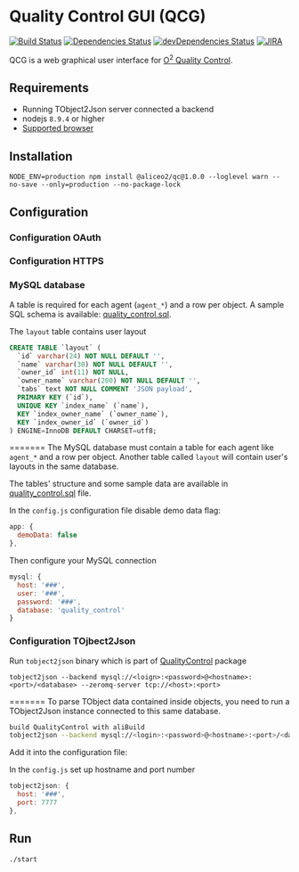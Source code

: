 # Quality Control GUI (QCG)
[![Build Status](https://travis-ci.org/AliceO2Group/WebUi.svg?branch=dev)](https://travis-ci.org/AliceO2Group/WebUi)
[![Dependencies Status](https://david-dm.org/AliceO2Group/WebUi/status.svg?path=QualityControl)](https://david-dm.org/AliceO2Group/WebUi?path=QualityControl)
[![devDependencies Status](https://david-dm.org/AliceO2Group/WebUi/dev-status.svg?path=QualityControl)](https://david-dm.org/AliceO2Group/WebUi?path=QualityControl&type=dev)
[![JIRA](https://img.shields.io/badge/JIRA-issues-blue.svg)](https://alice.its.cern.ch/jira/projects/OGUI)

QCG is a web graphical user interface for [O<sup>2</sup> Quality Control](https://github.com/AliceO2Group/QualityControl).

## Requirements
- Running TObject2Json server connected a backend
- nodejs `8.9.4` or higher
- [Supported browser](https://github.com/AliceO2Group/WebUi/tree/dev/Framework#minimum-browser-version-support)

## Installation
```
NODE_ENV=production npm install @aliceo2/qc@1.0.0 --loglevel warn --no-save --only=production --no-package-lock
```

## Configuration

### Configuration OAuth


### Configuration HTTPS


### MySQL database

A table is required for each agent (`agent_*`) and a row per object. A sample SQL schema is available: [quality_control.sql](./docs/quality_control.sql).

The `layout` table contains user layout
```sql
CREATE TABLE `layout` (
  `id` varchar(24) NOT NULL DEFAULT '',
  `name` varchar(30) NOT NULL DEFAULT '',
  `owner_id` int(11) NOT NULL,
  `owner_name` varchar(200) NOT NULL DEFAULT '',
  `tabs` text NOT NULL COMMENT 'JSON payload',
  PRIMARY KEY (`id`),
  UNIQUE KEY `index_name` (`name`),
  KEY `index_owner_name` (`owner_name`),
  KEY `index_owner_id` (`owner_id`)
) ENGINE=InnoDB DEFAULT CHARSET=utf8;
```
=======
The MySQL database must contain a table for each agent like `agent_*` and a row per object. Another table called `layout` will contain user's layouts in the same database.

The tables' structure and some sample data are available in [quality_control.sql](./docs/quality_control.sql) file.

In the `config.js` configuration file disable demo data flag:
```js
app: {
  demoData: false
},
```

Then configure your MySQL connection
```js
mysql: {
  host: '###',
  user: '###',
  password: '###',
  database: 'quality_control'
}
```

### Configuration TOjbect2Json
Run `tobject2json` binary which is part of [QualityControl](https://github.com/AliceO2Group/QualityControl/blob/master/Framework/src/TObject2JsonServer.cxx) package
```
tobject2json --backend mysql://<loign>:<password>@<hostname>:<port>/<database> --zeromq-server tcp://<host>:<port>
```
=======
To parse TObject data contained inside objects, you need to run a TObject2Json instance connected to this same database.

```bash
build QualityControl with aliBuild
tobject2json --backend mysql://<login>:<password>@<hostname>:<port>/<database> --zeromq-server tcp://<host>:<port>
```

Add it into the configuration file:

In the `config.js` set up hostname and port number
```js
tobject2json: {
  host: '###',
  port: 7777
},
```

## Run
```
./start
```

